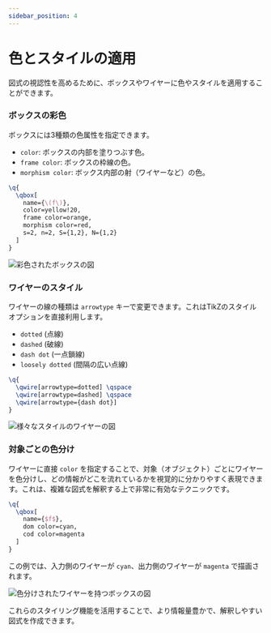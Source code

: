 ```yaml
---
sidebar_position: 4
---
```


# 色とスタイルの適用

図式の視認性を高めるために、ボックスやワイヤーに色やスタイルを適用することができます。

### ボックスの彩色

ボックスには3種類の色属性を指定できます。

- `color`: ボックスの内部を塗りつぶす色。
- `frame color`: ボックスの枠線の色。
- `morphism color`: ボックス内部の射（ワイヤーなど）の色。

```latex
\q{
  \qbox[
    name={\(f\)},
    color=yellow!20,
    frame color=orange,
    morphism color=red,
    s=2, n=2, S={1,2}, N={1,2}
  ]
}
```

![彩色されたボックスの図](https://placehold.co/200x200/F3F4F6/333333?text=Colored%20Box)

### ワイヤーのスタイル

ワイヤーの線の種類は `arrowtype` キーで変更できます。これはTikZのスタイルオプションを直接利用します。

- `dotted` (点線)
- `dashed` (破線)
- `dash dot` (一点鎖線)
- `loosely dotted` (間隔の広い点線)

```latex
\q{
  \qwire[arrowtype=dotted] \qspace
  \qwire[arrowtype=dashed] \qspace
  \qwire[arrowtype={dash dot}]
}
```

![様々なスタイルのワイヤーの図](https://placehold.co/400x150/F3F4F6/333333?text=Wire%20Styles)

### 対象ごとの色分け

ワイヤーに直接 `color` を指定することで、対象（オブジェクト）ごとにワイヤーを色分けし、どの情報がどこを流れているかを視覚的に分かりやすく表現できます。これは、複雑な図式を解釈する上で非常に有効なテクニックです。

```latex
\q{
  \qbox[
    name={$f$},
    dom color=cyan,
    cod color=magenta
  ]
}
```

この例では、入力側のワイヤーが `cyan`、出力側のワイヤーが `magenta` で描画されます。

![色分けされたワイヤーを持つボックスの図](https://placehold.co/150x200/F3F4F6/333333?text=Object%20Coloring)

これらのスタイリング機能を活用することで、より情報量豊かで、解釈しやすい図式を作成できます。
